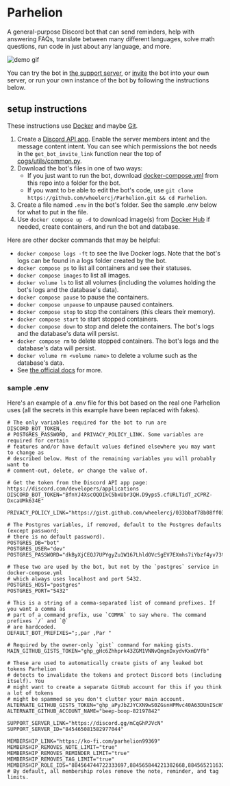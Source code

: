 # Parhelion

A general-purpose Discord bot that can send reminders, help with answering FAQs, translate between many different languages, solve math questions, run code in just about any language, and more.

![demo gif](https://media.giphy.com/media/ydzwjHvEZEc2kmi049/giphy.gif)

You can try the bot in [the support server](https://discord.gg/mCqGhPJVcN), or [invite](https://discord.com/oauth2/authorize?client_id=836071320328077332&scope=bot+applications.commands&permissions=2147740736) the bot into your own server, or run your own instance of the bot by following the instructions below.

## setup instructions

These instructions use [Docker](https://www.docker.com/) and maybe [Git](https://git-scm.com/).

1. Create a [Discord API app](https://discord.com/developers/applications). Enable the server members intent and the message content intent. You can see which permissions the bot needs in the `get_bot_invite_link` function near the top of [cogs/utils/common.py](https://github.com/wheelercj/Parhelion/blob/main/cogs/utils/common.py).
2. Download the bot's files in one of two ways:
   * If you just want to run the bot, download [docker-compose.yml](docker-compose.yml) from this repo into a folder for the bot.
   * If you want to be able to edit the bot's code, use `git clone https://github.com/wheelercj/Parhelion.git && cd Parhelion`.
3. Create a file named `.env` in the bot's folder. See the sample .env below for what to put in the file.
4. Use `docker compose up -d` to download image(s) from [Docker Hub](https://hub.docker.com/r/wheelercj/parhelion/tags) if needed, create containers, and run the bot and database.

Here are other docker commands that may be helpful:

* `docker compose logs -ft` to see the live Docker logs. Note that the bot's logs can be found in a logs folder created by the bot.
* `docker compose ps` to list all containers and see their statuses.
* `docker compose images` to list all images.
* `docker volume ls` to list all volumes (including the volumes holding the bot's logs and the database's data).
* `docker compose pause` to pause the containers.
* `docker compose unpause` to unpause paused containers.
* `docker compose stop` to stop the containers (this clears their memory).
* `docker compose start` to start stopped containers.
* `docker compose down` to stop and delete the containers. The bot's logs and the database's data will persist.
* `docker compose rm` to delete stopped containers. The bot's logs and the database's data will persist.
* `docker volume rm <volume name>` to delete a volume such as the database's data.
* See [the official docs](https://docs.docker.com/compose/reference/) for more.

### sample .env

Here's an example of a .env file for this bot based on the real one Parhelion uses (all the secrets in this example have been replaced with fakes).

```Dotenv
# The only variables required for the bot to run are DISCORD_BOT_TOKEN,
# POSTGRES_PASSWORD, and PRIVACY_POLICY_LINK. Some variables are required for certain
# features and/or have default values defined elsewhere you may want to change as
# described below. Most of the remaining variables you will probably want to
# comment-out, delete, or change the value of.

# Get the token from the Discord API app page: https://discord.com/developers/applications
DISCORD_BOT_TOKEN="BfnYJ4XscOQOIkC5bxUbr3QH.D9yps5.cfURLTidT_zCPRZ-DxcaUMk634E"

PRIVACY_POLICY_LINK="https://gist.github.com/wheelercj/033bbaf78b08ff0335943d5119347853"

# The Postgres variables, if removed, default to the Postgres defaults (except password;
# there is no default password).
POSTGRES_DB="bot"
POSTGRES_USER="dev"
POSTGRES_PASSWORD="dkByXjCEQJ7UPYgyZu1W167LhldOVcSgEV7EXmhs7iYbzf4yv73tmIzYlmqvSQHYZrLo7se8lbOR3FYIFBzJv6NgDwg5GBj4FZI"

# These two are used by the bot, but not by the `postgres` service in docker-compose.yml
# which always uses localhost and port 5432.
POSTGRES_HOST="postgres"
POSTGRES_PORT="5432"

# This is a string of a comma-separated list of command prefixes. If you want a comma as
# part of a command prefix, use `COMMA` to say where. The command prefixes `/` and `@`
# are hardcoded.
DEFAULT_BOT_PREFIXES=";,par ,Par "

# Required by the owner-only `gist` command for making gists.
MAIN_GITHUB_GISTS_TOKEN="ghp_gHc6Zhhprk43ZGM1VNNvQmgnDxydvKxmDVfb"

# These are used to automatically create gists of any leaked bot tokens Parhelion
# detects to invalidate the tokens and protect Discord bots (including itself). You
# might want to create a separate GitHub account for this if you think a lot of tokens
# might be spammed so you don't clutter your main account.
ALTERNATE_GITHUB_GISTS_TOKEN="ghp_aPyJbZJYCXN9wS0ZGsnHPMvc40A63DUnIScH"
ALTERNATE_GITHUB_ACCOUNT_NAME="beep-boop-82197842"

SUPPORT_SERVER_LINK="https://discord.gg/mCqGhPJVcN"
SUPPORT_SERVER_ID="845465081582977044"

MEMBERSHIP_LINK="https://ko-fi.com/parhelion99369"
MEMBERSHIP_REMOVES_NOTE_LIMIT="true"
MEMBERSHIP_REMOVES_REMINDER_LIMIT="true"
MEMBERSHIP_REMOVES_TAG_LIMIT="true"
MEMBERSHIP_ROLE_IDS="884564744722333697,884565844221382668,884565211632267285"
# By default, all membership roles remove the note, reminder, and tag limits.
```
